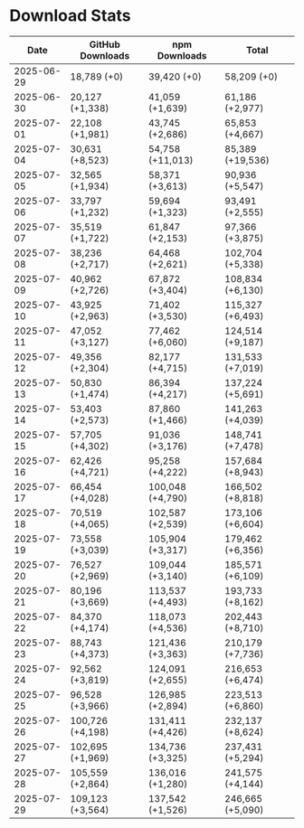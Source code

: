 # Download Stats

| Date       | GitHub Downloads | npm Downloads    | Total            |
| ---------- | ---------------- | ---------------- | ---------------- |
| 2025-06-29 | 18,789 (+0)      | 39,420 (+0)      | 58,209 (+0)      |
| 2025-06-30 | 20,127 (+1,338)  | 41,059 (+1,639)  | 61,186 (+2,977)  |
| 2025-07-01 | 22,108 (+1,981)  | 43,745 (+2,686)  | 65,853 (+4,667)  |
| 2025-07-04 | 30,631 (+8,523)  | 54,758 (+11,013) | 85,389 (+19,536) |
| 2025-07-05 | 32,565 (+1,934)  | 58,371 (+3,613)  | 90,936 (+5,547)  |
| 2025-07-06 | 33,797 (+1,232)  | 59,694 (+1,323)  | 93,491 (+2,555)  |
| 2025-07-07 | 35,519 (+1,722)  | 61,847 (+2,153)  | 97,366 (+3,875)  |
| 2025-07-08 | 38,236 (+2,717)  | 64,468 (+2,621)  | 102,704 (+5,338) |
| 2025-07-09 | 40,962 (+2,726)  | 67,872 (+3,404)  | 108,834 (+6,130) |
| 2025-07-10 | 43,925 (+2,963)  | 71,402 (+3,530)  | 115,327 (+6,493) |
| 2025-07-11 | 47,052 (+3,127)  | 77,462 (+6,060)  | 124,514 (+9,187) |
| 2025-07-12 | 49,356 (+2,304)  | 82,177 (+4,715)  | 131,533 (+7,019) |
| 2025-07-13 | 50,830 (+1,474)  | 86,394 (+4,217)  | 137,224 (+5,691) |
| 2025-07-14 | 53,403 (+2,573)  | 87,860 (+1,466)  | 141,263 (+4,039) |
| 2025-07-15 | 57,705 (+4,302)  | 91,036 (+3,176)  | 148,741 (+7,478) |
| 2025-07-16 | 62,426 (+4,721)  | 95,258 (+4,222)  | 157,684 (+8,943) |
| 2025-07-17 | 66,454 (+4,028)  | 100,048 (+4,790) | 166,502 (+8,818) |
| 2025-07-18 | 70,519 (+4,065)  | 102,587 (+2,539) | 173,106 (+6,604) |
| 2025-07-19 | 73,558 (+3,039)  | 105,904 (+3,317) | 179,462 (+6,356) |
| 2025-07-20 | 76,527 (+2,969)  | 109,044 (+3,140) | 185,571 (+6,109) |
| 2025-07-21 | 80,196 (+3,669)  | 113,537 (+4,493) | 193,733 (+8,162) |
| 2025-07-22 | 84,370 (+4,174)  | 118,073 (+4,536) | 202,443 (+8,710) |
| 2025-07-23 | 88,743 (+4,373)  | 121,436 (+3,363) | 210,179 (+7,736) |
| 2025-07-24 | 92,562 (+3,819)  | 124,091 (+2,655) | 216,653 (+6,474) |
| 2025-07-25 | 96,528 (+3,966)  | 126,985 (+2,894) | 223,513 (+6,860) |
| 2025-07-26 | 100,726 (+4,198) | 131,411 (+4,426) | 232,137 (+8,624) |
| 2025-07-27 | 102,695 (+1,969) | 134,736 (+3,325) | 237,431 (+5,294) |
| 2025-07-28 | 105,559 (+2,864) | 136,016 (+1,280) | 241,575 (+4,144) |
| 2025-07-29 | 109,123 (+3,564) | 137,542 (+1,526) | 246,665 (+5,090) |
